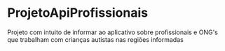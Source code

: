 # ProjetoApiProfissionais
Projeto com intuito de informar ao aplicativo sobre profissionais e ONG's que trabalham com crianças autistas nas regiões informadas
